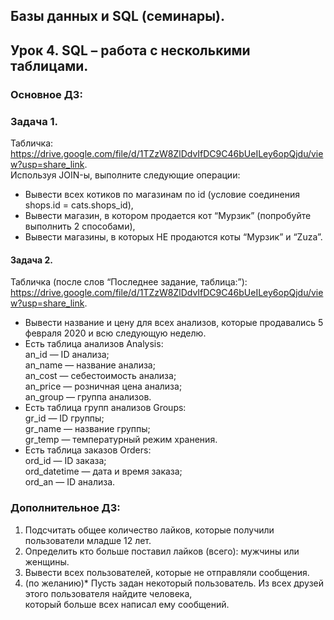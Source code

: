 ## Базы данных и SQL (семинары).
## Урок 4. SQL – работа с несколькими таблицами.  

### Основное ДЗ:  
  
### Задача 1.  
Табличка: https://drive.google.com/file/d/1TZzW8ZlDdvIfDC9C46bUeILey6opQjdu/view?usp=share_link.  
Используя JOIN-ы, выполните следующие операции:  
- Вывести всех котиков по магазинам по id (условие соединения shops.id = cats.shops_id),  
- Вывести магазин, в котором продается кот “Мурзик” (попробуйте выполнить 2 способами),  
- Вывести магазины, в которых НЕ продаются коты “Мурзик” и “Zuza”.  
  
#### Задача 2.  
Табличка (после слов “Последнее задание, таблица:”):  
https://drive.google.com/file/d/1TZzW8ZlDdvIfDC9C46bUeILey6opQjdu/view?usp=share_link.  
- Вывести название и цену для всех анализов, которые продавались 5 февраля 2020 и всю следующую неделю.  
- Есть таблица анализов Analysis:  
an_id — ID анализа;  
an_name — название анализа;  
an_cost — себестоимость анализа;  
an_price — розничная цена анализа;  
an_group — группа анализов.  
- Есть таблица групп анализов Groups:  
gr_id — ID группы;  
gr_name — название группы;  
gr_temp — температурный режим хранения.  
- Есть таблица заказов Orders:  
ord_id — ID заказа;  
ord_datetime — дата и время заказа;  
ord_an — ID анализа.

### Дополнительное ДЗ:

1. Подсчитать общее количество лайков, которые получили пользователи младше 12 лет.  
2. Определить кто больше поставил лайков (всего): мужчины или женщины.  
3. Вывести всех пользователей, которые не отправляли сообщения.  
4. (по желанию)* Пусть задан некоторый пользователь. Из всех друзей этого пользователя найдите человека,  
    который больше всех написал ему сообщений.
